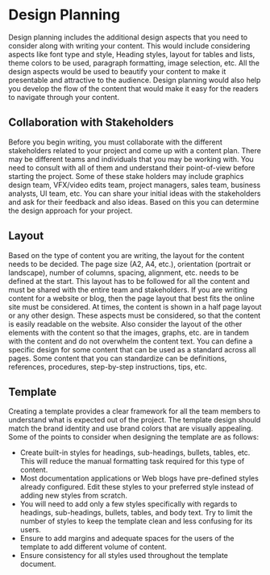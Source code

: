# Design Planning
Design planning includes the additional design aspects that you need to consider along with writing your content. This would include considering aspects like font type and style, Heading styles, layout for tables and lists, theme colors to be used, paragraph formatting, image selection, etc. All the design aspects would be used to beautify your content to make it presentable and attractive to the audience. Design planning would also help you develop the flow of the content that would make it easy for the readers to navigate through your content.
## Collaboration with Stakeholders
Before you begin writing, you must collaborate with the different stakeholders related to your project and come up with a content plan. There may be different teams and individuals that you may be working with. You need to consult with all of them and understand their point-of-view before starting the project. Some of these stake holders may include graphics design team, VFX/video edits team, project managers, sales team, business analysts, UI team, etc. You can share your initial ideas with the stakeholders and ask for their feedback and also ideas. Based on this you can determine the design approach for your project.

## Layout
Based on the type of content you are writing, the layout for the content needs to be decided. The page size (A2, A4, etc.), orientation (portrait or landscape), number of columns, spacing, alignment, etc. needs to be defined at the start. This layout has to be followed for all the content and must be shared with the entire team and stakeholders. 
If you are writing content for a website or blog, then the page layout that best fits the online site must be considered. At times, the content is shown in a half page layout or any other design. These aspects must be considered, so that the content is easily readable on the website. Also consider the layout of the other elements with the content so that the images, graphs, etc. are in tandem with the content and do not overwhelm the content text. You can define a specific design for some content that can be used as a standard across all pages. Some content that you can standardize can be definitions, references, procedures, step-by-step instructions, tips, etc.

## Template
Creating a template provides a clear framework for all the team members to understand what is expected out of the project. The template design should match the brand identity and use brand colors that are visually appealing. Some of the points to consider when designing the template are as follows:

* Create built-in styles for headings, sub-headings, bullets, tables, etc. This will reduce the manual formatting task required for this type of content.
* Most documentation applications or Web blogs have pre-defined styles already configured. Edit these styles to your preferred style instead of adding new styles from scratch. 
* You will need to add only a few styles specifically with regards to headings, sub-headings, bullets, tables, and body text. Try to limit the number of styles to keep the template clean and less confusing for its users.
* Ensure to add margins and adequate spaces for the users of the template to add different volume of content. 
* Ensure consistency for all styles used throughout the template document.

